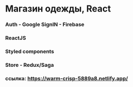 # Магазин одежды, React

### Auth - Google SignIN - Firebase
### ReactJS
### Styled components
### Store - Redux/Saga

### ссылка: https://warm-crisp-5889a8.netlify.app/

